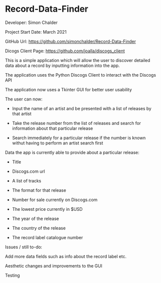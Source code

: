 # Record-Data-Finder

Developer: Simon Chalder

Project Start Date: March 2021

GitHub Url: https://github.com/simonchalder/Record-Data-Finder

Dicogs Client Page: https://github.com/joalla/discogs_client

This is a simple application which will allow the user to discover detailed data about a record by inputting information into the app.

The application uses the Python Discogs Client to interact with the Discogs API

The application now uses a Tkinter GUI for better user usability

The user can now:

- Input the name of an artist and be presented with a list of releases by that artist

- Take the release number from the list of releases and search for information about that particular release

- Search immediately for a particular release if the number is known withut having to perform an artist search first

Data the app is currently able to provide about a particular release:

- Title

- Discogs.com url

- A list of tracks

- The format for that release

- Number for sale currently on Discogs.com

- The lowest price currently in $USD

- The year of the release

- The country of the release

- The record label catalogue number

Issues / still to-do:

Add more data fields such as info about the record label etc.

Aesthetic changes and improvements to the GUI

Testing

